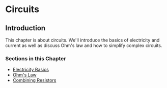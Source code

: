 # Circuits

## Introduction

This chapter is about circuits. We'll introduce the basics of electricity and current as well as discuss Ohm's law and how to simplify complex circuits.

### Sections in this Chapter

 * [Electricity Basics](4.1-electricity-Basics.md)
 * [Ohm's Law](4.2-ohms-law.md)
 * [Combining Resistors](4.3-combining-resistors.md)
